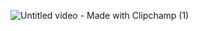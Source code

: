 ![Untitled video - Made with Clipchamp (1)](https://github.com/user-attachments/assets/312547e5-4595-4cee-a2e4-92cffe415979)
